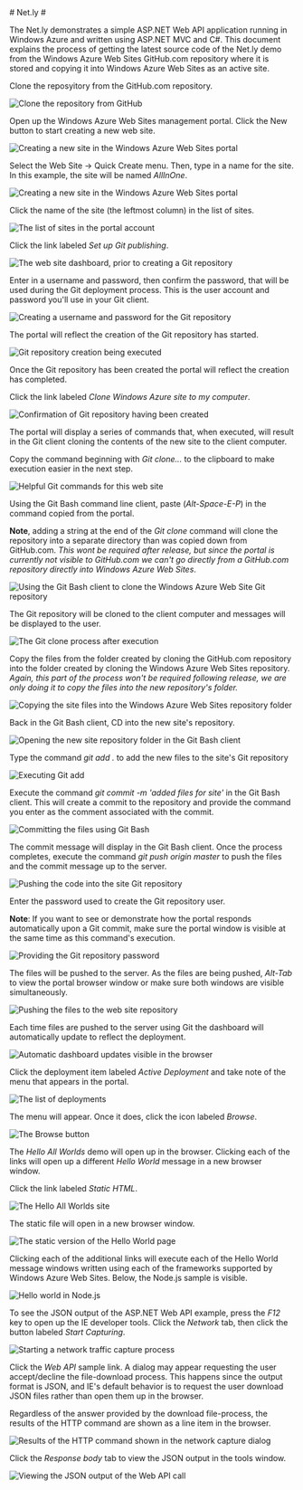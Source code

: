 ﻿<a name="netly" />
# Net.ly #

The Net.ly demonstrates a simple ASP.NET Web API application running in Windows Azure and written using ASP.NET MVC and C#. This document explains the process of getting the latest source code of the Net.ly demo from the Windows Azure Web Sites GitHub.com repository where it is stored and copying it into Windows Azure Web Sites as an active site.

Clone the reposyitory from the GitHub.com repository. 

![Clone the repository from GitHub](https://github.com/WindowsAzure-Preview/Net.ly/blob/master/Images/1.png?raw=true)

Open up the Windows Azure Web Sites management portal. Click the New button to start creating a new web site. 

![Creating a new site in the Windows Azure Web Sites portal](https://github.com/WindowsAzure-Preview/Net.ly/blob/master/Images/2.png?raw=true)

Select the Web Site -> Quick Create menu. Then, type in a name for the site. In this example, the site will be named _AllInOne_.

![Creating a new site in the Windows Azure Web Sites portal](https://github.com/WindowsAzure-Preview/Net.ly/blob/master/Images/3.png?raw=true)

Click the name of the site (the leftmost column) in the list of sites.

![The list of sites in the portal account](https://github.com/WindowsAzure-Preview/Net.ly/blob/master/Images/4.png?raw=true)

Click the link labeled _Set up Git publishing_.

![The web site dashboard, prior to creating a Git repository](https://github.com/WindowsAzure-Preview/Net.ly/blob/master/Images/5.png?raw=true)

Enter in a username and password, then confirm the password, that will be used during the Git deployment process. This is the user account and password you'll use in your Git client. 

![Creating a username and password for the Git repository](https://github.com/WindowsAzure-Preview/Net.ly/blob/master/Images/6.png?raw=true)

The portal will reflect the creation of the Git repository has started.

![Git repository creation being executed](https://github.com/WindowsAzure-Preview/Net.ly/blob/master/Images/7.png?raw=true)

Once the Git repository has been created the portal will reflect the creation has completed.

Click the link labeled _Clone Windows Azure site to my computer_.

![Confirmation of Git repository having been created](https://github.com/WindowsAzure-Preview/Net.ly/blob/master/Images/8.png?raw=true)

The portal will display a series of commands that, when executed, will result in the Git client cloning the contents of the new site to the client computer.

Copy the command beginning with _Git clone..._ to the clipboard to make execution easier in the next step.

![Helpful Git commands for this web site](https://github.com/WindowsAzure-Preview/Net.ly/blob/master/Images/9.png?raw=true)

Using the Git Bash command line client, paste (_Alt-Space-E-P_) in the command copied from the portal. 

**Note**, adding a string at the end of the _Git clone_ command will clone the repository into a separate directory than was copied down from GitHub.com. _This wont be required after release, but since the portal is currently not visible to GitHub.com we can't go directly from a GitHub.com repository directly into Windows Azure Web Sites_.

![Using the Git Bash client to clone the Windows Azure Web Site Git repository](https://github.com/WindowsAzure-Preview/Net.ly/blob/master/Images/10.png?raw=true)

The Git repository will be cloned to the client computer and messages will be displayed to the user.

![The Git clone process after execution](https://github.com/WindowsAzure-Preview/Net.ly/blob/master/Images/11.png?raw=true)

Copy the files from the folder created by cloning the GitHub.com repository into the folder created by cloning the Windows Azure Web Sites repository. _Again, this part of the process won't be required following release, we are only doing it to copy the files into the new repository's folder._

![Copying the site files into the Windows Azure Web Sites repository folder](https://github.com/WindowsAzure-Preview/Net.ly/blob/master/Images/12.png?raw=true)

Back in the Git Bash client, CD into the new site's repository.

![Opening the new site repository folder in the Git Bash client](https://github.com/WindowsAzure-Preview/Net.ly/blob/master/Images/13.png?raw=true)

Type the command _git add ._ to add the new files to the site's Git repository

![Executing Git add](https://github.com/WindowsAzure-Preview/Net.ly/blob/master/Images/14.png?raw=true)

Execute the command _git commit -m 'added files for site'_ in the Git Bash client. This will create a commit to the repository and provide the command you enter as the comment associated with the commit.

![Committing the files using Git Bash](https://github.com/WindowsAzure-Preview/Net.ly/blob/master/Images/15.png?raw=true)

The commit message will display in the Git Bash client. Once the process completes, execute the command _git push origin master_ to push the files and the commit message up to the server. 

![Pushing the code into the site Git repository](https://github.com/WindowsAzure-Preview/Net.ly/blob/master/Images/16.png?raw=true)

Enter the password used to create the Git repository user.

**Note**: If you want to see or demonstrate how the portal responds automatically upon a Git commit, make sure the portal window is visible at the same time as this command's execution.

![Providing the Git repository password](https://github.com/WindowsAzure-Preview/Net.ly/blob/master/Images/17.png?raw=true)

The files will be pushed to the server. As the files are being pushed, _Alt-Tab_ to view the portal browser window or make sure both windows are visible simultaneously. 

![Pushing the files to the web site repository](https://github.com/WindowsAzure-Preview/Net.ly/blob/master/Images/18.png?raw=true)

Each time files are pushed to the server using Git the dashboard will automatically update to reflect the deployment. 

![Automatic dashboard updates visible in the browser](https://github.com/WindowsAzure-Preview/Net.ly/blob/master/Images/19.png?raw=true)

Click the deployment item labeled _Active Deployment_ and take note of the menu that appears in the portal.

![The list of deployments](https://github.com/WindowsAzure-Preview/Net.ly/blob/master/Images/20.png?raw=true)

The menu will appear. Once it does, click the icon labeled _Browse_. 

![The Browse button](https://github.com/WindowsAzure-Preview/Net.ly/blob/master/Images/21.png?raw=true)

The _Hello All Worlds_ demo will open up in the browser. Clicking each of the links will open up a different _Hello World_ message in a new browser window. 

Click the link labeled _Static HTML_.

![The Hello All Worlds site](https://github.com/WindowsAzure-Preview/Net.ly/blob/master/Images/22.png?raw=true)

The static file will open in a new browser window.

![The static version of the Hello World page](https://github.com/WindowsAzure-Preview/Net.ly/blob/master/Images/23.png?raw=true)

Clicking each of the additional links will execute each of the Hello World message windows written using each of the frameworks supported by Windows Azure Web Sites. Below, the Node.js sample is visible. 

![Hello world in Node.js](https://github.com/WindowsAzure-Preview/Net.ly/blob/master/Images/24.png?raw=true)

To see the JSON output of the ASP.NET Web API example, press the _F12_ key to open up the IE developer tools. Click the _Network_ tab, then click the button labeled _Start Capturing_. 

![Starting a network traffic capture process](https://github.com/WindowsAzure-Preview/Net.ly/blob/master/Images/25.png?raw=true)

Click the _Web API_ sample link. A dialog may appear requesting the user accept/decline the file-download process. This happens since the output format is JSON, and IE's default behavior is to request the user download JSON files rather than open them up in the browser.

Regardless of the answer provided by the download file-process, the results of the HTTP command are shown as a line item in the browser.

![Results of the HTTP command shown in the network capture dialog](https://github.com/WindowsAzure-Preview/Net.ly/blob/master/Images/26.png?raw=true)

Click the _Response body_ tab to view the JSON output in the tools window.

![Viewing the JSON output of the Web API call](https://github.com/WindowsAzure-Preview/Net.ly/blob/master/Images/27.png?raw=true)